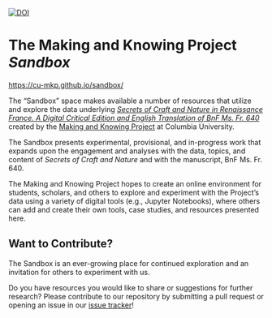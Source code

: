 [![DOI](https://zenodo.org/badge/309510720.svg)](https://zenodo.org/badge/latestdoi/309510720)

# The Making and Knowing Project *Sandbox*

https://cu-mkp.github.io/sandbox/

The “Sandbox” space makes available a number of resources that utilize and explore the data underlying [_Secrets of Craft and Nature in Renaissance France. A Digital Critical Edition and English Translation of BnF Ms. Fr. 640_](https://edition640.makingandknowing.org/) created by the [Making and Knowing Project](https://www.makingandknowing.org/) at Columbia University.

The Sandbox presents experimental, provisional, and in-progress work that expands upon the engagement and analyses with the data, topics, and content of _Secrets of Craft and Nature_ and with the manuscript, BnF Ms. Fr. 640.

The Making and Knowing Project hopes to create an online environment for students, scholars, and others to explore and experiment with the Project’s data using a variety of digital tools (e.g., Jupyter Notebooks), where others can add and create their own tools, case studies, and resources presented here.

## Want to Contribute?

The Sandbox is an ever-growing place for continued exploration and an invitation for others to experiment with us. 

Do you have resources you would like to share or suggestions for further research? Please contribute to our repository by submitting a pull request or opening an issue in our [issue tracker](https://github.com/cu-mkp/sandbox/issues)!
